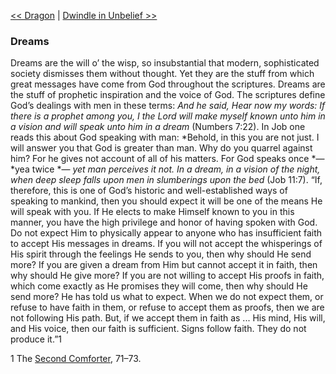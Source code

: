 [<< Dragon](Dragon)  |  [Dwindle in Unbelief >>](Dwindle%20in%20Unbelief)

### Dreams
Dreams are the will o’ the wisp, so insubstantial that modern, sophisticated society dismisses them without thought. Yet they are the stuff from which great messages have come from God throughout the scriptures. Dreams are the stuff of prophetic inspiration and the voice of God. The scriptures define God’s dealings with men in these terms: *And he said, Hear now my words: If there is a prophet among you, I the Lord will make myself known unto him in a vision and will speak unto him in a dream* (Numbers 7:22). In Job one reads this about God speaking with man: *Behold, in this you are not just. I will answer you that God is greater than man. Why do you quarrel against him? For he gives not account of all of his matters. For God speaks once *— *yea twice *— *yet man perceives it not. In a dream, in a vision of the night, when deep sleep falls upon men in slumberings upon the bed* (Job 11:7). “If, therefore, this is one of God’s historic and well-established ways of speaking to mankind, then you should expect it will be one of the means He will speak with you. If He elects to make Himself known to you in this manner, you have the high privilege and honor of having spoken with God. Do not expect Him to physically appear to anyone who has insufficient faith to accept His messages in dreams. If you will not accept the whisperings of His spirit through the feelings He sends to you, then why should He send more? If you are given a dream from Him but cannot accept it in faith, then why should He give more? If you are not willing to accept His proofs in faith, which come exactly as He promises they will come, then why should He send more? He has told us what to expect. When we do not expect them, or refuse to have faith in them, or refuse to accept them as proofs, then we are not following His path. But, if we accept them in faith as ... His mind, His will, and His voice, then our faith is sufficient. Signs follow faith. They do not produce it.”1



1 The [Second Comforter](#), 71–73.